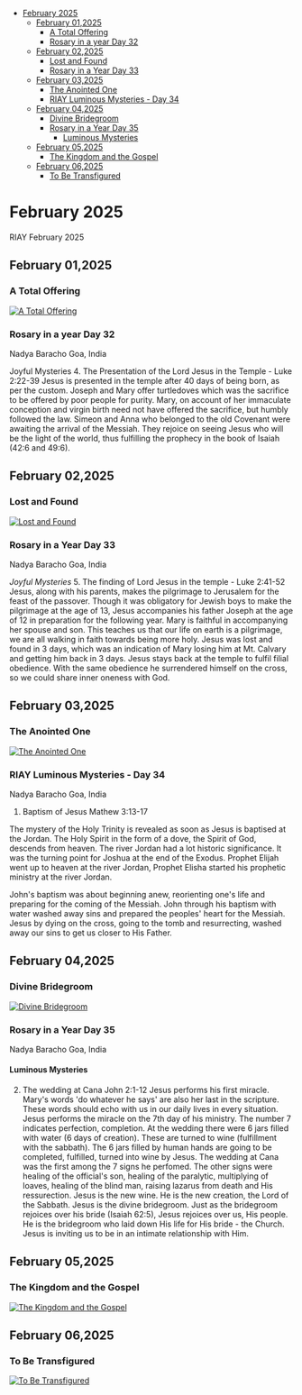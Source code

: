 <!-- toc -->

- [February 2025](#february-2025)
  * [February 01,2025](#february-012025)
    + [A Total Offering](#a-total-offering)
    + [Rosary in a year Day 32](#rosary-in-a-year-day-32)
  * [February 02,2025](#february-022025)
    + [Lost and Found](#lost-and-found)
    + [Rosary in a Year Day 33](#rosary-in-a-year-day-33)
  * [February 03,2025](#february-032025)
    + [The Anointed One](#the-anointed-one)
    + [RIAY Luminous Mysteries - Day 34](#riay-luminous-mysteries---day-34)
  * [February 04,2025](#february-042025)
    + [Divine Bridegroom](#divine-bridegroom)
    + [Rosary in a Year Day 35](#rosary-in-a-year-day-35)
      - [Luminous Mysteries](#luminous-mysteries)
  * [February 05,2025](#february-052025)
    + [The Kingdom and the Gospel](#the-kingdom-and-the-gospel)
  * [February 06,2025](#february-062025)
    + [To Be Transfigured](#to-be-transfigured)

<!-- tocstop -->

# February 2025

RIAY February 2025

## February 01,2025

### A Total Offering

[![A Total Offering](https://raw.githubusercontent.com/linusjf/RIAY/main/February/jpgs/Day032.jpg)](https://youtu.be/CagK_uBu6LU "A Total Offering")

### Rosary in a year Day 32

Nadya Baracho
Goa, India

Joyful Mysteries
4\. The Presentation of the Lord Jesus in the Temple - Luke 2:22-39
Jesus is presented in the temple after 40 days of being born, as per the custom. Joseph and Mary offer turtledoves which was the sacrifice to be offered by poor people for purity. Mary, on account of her immaculate conception and virgin birth need not have offered the sacrifice, but humbly followed the law.
Simeon and Anna who belonged to the old Covenant were awaiting the arrival of the Messiah. They rejoice on seeing Jesus who will be the light of the world, thus fulfilling the prophecy in the book of Isaiah (42:6 and 49:6).

## February 02,2025

### Lost and Found

[![Lost and Found](https://raw.githubusercontent.com/linusjf/RIAY/main/February/jpgs/Day033.jpg)](https://youtu.be/9bDTkqsM3Hc "Lost and Found")

### Rosary in a Year Day 33

Nadya Baracho
Goa, India

*Joyful Mysteries*
5\. The finding of Lord Jesus in the temple - Luke 2:41-52
Jesus, along with his parents, makes the pilgrimage to Jerusalem for the feast of the passover. Though it was obligatory for Jewish boys to make the pilgrimage at the age of 13, Jesus accompanies his father Joseph at the age of 12 in preparation for the following year. Mary is faithful in accompanying her spouse and son. This teaches us that our life on earth is a pilgrimage, we are all walking in faith towards being more holy.
Jesus was lost and found in 3 days, which was an indication of Mary losing him at Mt. Calvary and getting him back in 3 days.
Jesus stays back at the temple to fulfil filial obedience. With the same obedience he surrendered himself on the cross, so we could share inner oneness with God.

## February 03,2025

### The Anointed One

[![The Anointed One](https://raw.githubusercontent.com/linusjf/RIAY/main/February/jpgs/Day034.jpg)](https://youtu.be/PPnhBgd_Ggs "The Anointed One")

### RIAY Luminous Mysteries - Day 34

Nadya Baracho
Goa, India

1. Baptism of Jesus Mathew 3:13-17

The mystery of the Holy Trinity is revealed as soon as Jesus is baptised at the Jordan. The Holy Spirit in the form of a dove, the Spirit of God, descends from heaven.
The river Jordan had a lot historic significance. It was the turning point for Joshua at the end of the Exodus. Prophet Elijah went up to heaven at the river Jordan, Prophet Elisha started his prophetic ministry at the river Jordan.

John's baptism was about beginning anew, reorienting one's life and preparing for the coming of the Messiah.
John through his baptism with water washed away sins and prepared the peoples' heart for the Messiah.
Jesus by dying on the cross, going to the tomb and resurrecting, washed away our sins to get us closer to His Father.

## February 04,2025

### Divine Bridegroom

[![Divine Bridegroom](https://raw.githubusercontent.com/linusjf/RIAY/main/February/jpgs/Day035.jpg)](https://youtu.be/-jtqsyXYDwA "Divine Bridegroom")

### Rosary in a Year Day 35

Nadya Baracho
Goa, India

#### Luminous Mysteries

2. The wedding at Cana John 2:1-12
   Jesus performs his first miracle. Mary's words 'do whatever he says' are also her last in the scripture. These words should echo with us in our daily lives in every situation.
   Jesus performs the miracle on the 7th day of his ministry. The number 7 indicates perfection, completion.
   At the wedding there were 6 jars filled with water (6 days of creation). These are turned to wine (fulfillment with the sabbath). The 6 jars filled by human hands are going to be completed, fulfilled, turned into wine by Jesus.
   The wedding at Cana was the first among the 7 signs he perfomed. The other signs were healing of the official's son, healing of the paralytic, multiplying of loaves, healing of the blind man, raising lazarus from death and His ressurection.
   Jesus is the new wine. He is the new creation, the Lord of the Sabbath. Jesus is the divine bridegroom. Just as the bridegroom rejoices over his bride (Isaiah 62:5), Jesus rejoices over us, His people. He is the bridegroom who laid down His life for His bride - the Church. Jesus is inviting us to be in an intimate relationship with Him.

## February 05,2025

### The Kingdom and the Gospel

[![The Kingdom and the Gospel](https://raw.githubusercontent.com/linusjf/RIAY/main/February/jpgs/Day036.jpg)](https://youtu.be/q7g8Wwzzs3U "The Kingdom and the Gospel")

## February 06,2025

### To Be Transfigured

[![To Be Transfigured](https://raw.githubusercontent.com/linusjf/RIAY/main/February/jpgs/Day037.jpg)](https://youtu.be/IB3oKZDyoM8 "To Be Transfigured")
